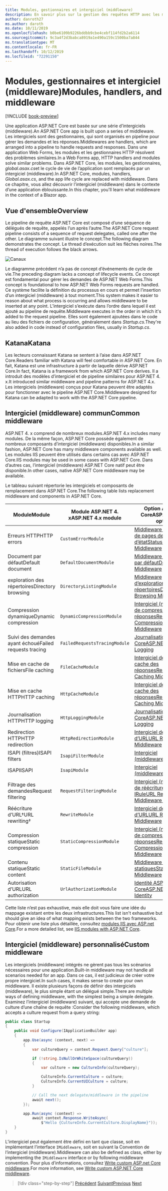 ```yaml
---
title: Modules, gestionnaires et intergiciel (middleware)
description: En savoir plus sur la gestion des requêtes HTTP avec les modules, les gestionnaires et l’intergiciel (middleware).
author: danroth27
ms.author: daroth
ms.date: 10/11/2019
ms.openlocfilehash: b0be6109b9226bddbb9cbe4cebf114fd2b2a6114
ms.sourcegitcommit: 9c3a4f2d3babca8919a1e490a159c1500ba7a844
ms.translationtype: MT
ms.contentlocale: fr-FR
ms.lasthandoff: 10/12/2019
ms.locfileid: "72291150"
---
```

# <a name="modules-handlers-and-middleware"></a><span data-ttu-id="9f881-103">Modules, gestionnaires et intergiciel (middleware)</span><span class="sxs-lookup"><span data-stu-id="9f881-103">Modules, handlers, and middleware</span></span>

[!INCLUDE [book-preview](../../../includes/book-preview.md)]

<span data-ttu-id="9f881-104">Une application ASP.NET Core est basée sur une série d’intergiciels (middleware).</span><span class="sxs-lookup"><span data-stu-id="9f881-104">An ASP.NET Core app is built upon a series of middleware.</span></span> <span data-ttu-id="9f881-105">Les intergiciels sont des gestionnaires, qui sont organisés en pipeline pour gérer les demandes et les réponses.</span><span class="sxs-lookup"><span data-stu-id="9f881-105">Middlewares are handlers, which are arranged into a pipeline to handle requests and responses.</span></span> <span data-ttu-id="9f881-106">Dans une application Web Forms, les modules et les gestionnaires HTTP résolvent des problèmes similaires.</span><span class="sxs-lookup"><span data-stu-id="9f881-106">In a Web Forms app, HTTP handlers and modules solve similar problems.</span></span> <span data-ttu-id="9f881-107">Dans ASP.NET Core, les modules, les gestionnaires, *global.asax.cs*et le cycle de vie de l’application sont remplacés par un intergiciel (middleware).</span><span class="sxs-lookup"><span data-stu-id="9f881-107">In ASP.NET Core, modules, handlers, *Global.asax.cs*, and the app life cycle are replaced with middleware.</span></span> <span data-ttu-id="9f881-108">Dans ce chapitre, vous allez découvrir l’intergiciel (middleware) dans le contexte d’une application éblouissante.</span><span class="sxs-lookup"><span data-stu-id="9f881-108">In this chapter, you'll learn what middleware in the context of a Blazor app.</span></span>

## <a name="overview"></a><span data-ttu-id="9f881-109">Vue d'ensemble</span><span class="sxs-lookup"><span data-stu-id="9f881-109">Overview</span></span>

<span data-ttu-id="9f881-110">Le pipeline de requête ASP.NET Core est composé d’une séquence de délégués de requête, appelés l’un après l’autre.</span><span class="sxs-lookup"><span data-stu-id="9f881-110">The ASP.NET Core request pipeline consists of a sequence of request delegates, called one after the other.</span></span> <span data-ttu-id="9f881-111">Le diagramme suivant illustre le concept.</span><span class="sxs-lookup"><span data-stu-id="9f881-111">The following diagram demonstrates the concept.</span></span> <span data-ttu-id="9f881-112">Le thread d’exécution suit les flèches noires.</span><span class="sxs-lookup"><span data-stu-id="9f881-112">The thread of execution follows the black arrows.</span></span>

![Canaux](media/middleware/request-delegate-pipeline.png)

<span data-ttu-id="9f881-114">Le diagramme précédent n’a pas de concept d’événements de cycle de vie.</span><span class="sxs-lookup"><span data-stu-id="9f881-114">The preceding diagram lacks a concept of lifecycle events.</span></span> <span data-ttu-id="9f881-115">Ce concept est fondamental pour gérer les demandes de ASP.NET Web Forms.</span><span class="sxs-lookup"><span data-stu-id="9f881-115">This concept is foundational to how ASP.NET Web Forms requests are handled.</span></span> <span data-ttu-id="9f881-116">Ce système facilite la définition du processus en cours et permet l’insertion d’un intergiciel (middleware) à tout moment.</span><span class="sxs-lookup"><span data-stu-id="9f881-116">This system makes it easier to reason about what process is occurring and allows middleware to be inserted at any point.</span></span> <span data-ttu-id="9f881-117">L’intergiciel s’exécute dans l’ordre dans lequel il est ajouté au pipeline de requête.</span><span class="sxs-lookup"><span data-stu-id="9f881-117">Middleware executes in the order in which it's added to the request pipeline.</span></span> <span data-ttu-id="9f881-118">Elles sont également ajoutées dans le code au lieu des fichiers de configuration, généralement dans *Startup.cs*.</span><span class="sxs-lookup"><span data-stu-id="9f881-118">They're also added in code instead of configuration files, usually in *Startup.cs*.</span></span>

## <a name="katana"></a><span data-ttu-id="9f881-119">Katana</span><span class="sxs-lookup"><span data-stu-id="9f881-119">Katana</span></span>

<span data-ttu-id="9f881-120">Les lecteurs connaissant Katana se sentent à l’aise dans ASP.NET Core.</span><span class="sxs-lookup"><span data-stu-id="9f881-120">Readers familiar with Katana will feel comfortable in ASP.NET Core.</span></span> <span data-ttu-id="9f881-121">En fait, Katana est une infrastructure à partir de laquelle dérive ASP.NET Core.</span><span class="sxs-lookup"><span data-stu-id="9f881-121">In fact, Katana is a framework from which ASP.NET Core derives.</span></span> <span data-ttu-id="9f881-122">Il a introduit des modèles d’intergiciel et de pipeline similaires pour ASP.NET 4. x.</span><span class="sxs-lookup"><span data-stu-id="9f881-122">It introduced similar middleware and pipeline patterns for ASP.NET 4.x.</span></span> <span data-ttu-id="9f881-123">Les intergiciels (middleware) conçus pour Katana peuvent être adaptés pour fonctionner avec le pipeline ASP.NET Core.</span><span class="sxs-lookup"><span data-stu-id="9f881-123">Middleware designed for Katana can be adapted to work with the ASP.NET Core pipeline.</span></span>

## <a name="common-middleware"></a><span data-ttu-id="9f881-124">Intergiciel (middleware) commun</span><span class="sxs-lookup"><span data-stu-id="9f881-124">Common middleware</span></span>

<span data-ttu-id="9f881-125">ASP.NET 4. x comprend de nombreux modules.</span><span class="sxs-lookup"><span data-stu-id="9f881-125">ASP.NET 4.x includes many modules.</span></span> <span data-ttu-id="9f881-126">De la même façon, ASP.NET Core possède également de nombreux composants d’intergiciel (middleware) disponibles.</span><span class="sxs-lookup"><span data-stu-id="9f881-126">In a similar fashion, ASP.NET Core has many middleware components available as well.</span></span> <span data-ttu-id="9f881-127">Les modules IIS peuvent être utilisés dans certains cas avec ASP.NET Core.</span><span class="sxs-lookup"><span data-stu-id="9f881-127">IIS modules may be used in some cases with ASP.NET Core.</span></span> <span data-ttu-id="9f881-128">Dans d’autres cas, l’intergiciel (middleware) ASP.NET Core natif peut être disponible.</span><span class="sxs-lookup"><span data-stu-id="9f881-128">In other cases, native ASP.NET Core middleware may be available.</span></span>

<span data-ttu-id="9f881-129">Le tableau suivant répertorie les intergiciels et composants de remplacement dans ASP.NET Core.</span><span class="sxs-lookup"><span data-stu-id="9f881-129">The following table lists replacement middleware and components in ASP.NET Core.</span></span>

|<span data-ttu-id="9f881-130">Module</span><span class="sxs-lookup"><span data-stu-id="9f881-130">Module</span></span>                 |<span data-ttu-id="9f881-131">Module ASP.NET 4. x</span><span class="sxs-lookup"><span data-stu-id="9f881-131">ASP.NET 4.x module</span></span>           |<span data-ttu-id="9f881-132">Option ASP.NET Core</span><span class="sxs-lookup"><span data-stu-id="9f881-132">ASP.NET Core option</span></span>|
|-----------------------|-----------------------------|-------------------|
|<span data-ttu-id="9f881-133">Erreurs HTTP</span><span class="sxs-lookup"><span data-stu-id="9f881-133">HTTP errors</span></span>            |`CustomErrorModule`          |[<span data-ttu-id="9f881-134">Middleware (intergiciel) de pages de codes d’état</span><span class="sxs-lookup"><span data-stu-id="9f881-134">Status Code Pages Middleware</span></span>](/aspnet/core/fundamentals/error-handling#usestatuscodepages)|
|<span data-ttu-id="9f881-135">Document par défaut</span><span class="sxs-lookup"><span data-stu-id="9f881-135">Default document</span></span>       |`DefaultDocumentModule`      |[<span data-ttu-id="9f881-136">Middleware de fichiers par défaut</span><span class="sxs-lookup"><span data-stu-id="9f881-136">Default Files Middleware</span></span>](/aspnet/core/fundamentals/static-files#serve-a-default-document)|
|<span data-ttu-id="9f881-137">exploration des répertoires</span><span class="sxs-lookup"><span data-stu-id="9f881-137">Directory browsing</span></span>     |`DirectoryListingModule`     |[<span data-ttu-id="9f881-138">Middleware d’exploration des répertoires</span><span class="sxs-lookup"><span data-stu-id="9f881-138">Directory Browsing Middleware</span></span>](/aspnet/core/fundamentals/static-files#enable-directory-browsing)|
|<span data-ttu-id="9f881-139">Compression dynamique</span><span class="sxs-lookup"><span data-stu-id="9f881-139">Dynamic compression</span></span>    |`DynamicCompressionModule`   |[<span data-ttu-id="9f881-140">Intergiciel (middleware) de compression des réponses</span><span class="sxs-lookup"><span data-stu-id="9f881-140">Response Compression Middleware</span></span>](/aspnet/core/performance/response-compression)|
|<span data-ttu-id="9f881-141">Suivi des demandes ayant échoué</span><span class="sxs-lookup"><span data-stu-id="9f881-141">Failed requests tracing</span></span>|`FailedRequestsTracingModule`|[<span data-ttu-id="9f881-142">Journalisation ASP.NET Core</span><span class="sxs-lookup"><span data-stu-id="9f881-142">ASP.NET Core Logging</span></span>](/aspnet/core/fundamentals/logging/index#tracesource-provider)|
|<span data-ttu-id="9f881-143">Mise en cache de fichiers</span><span class="sxs-lookup"><span data-stu-id="9f881-143">File caching</span></span>           |`FileCacheModule`            |[<span data-ttu-id="9f881-144">Intergiciel de mise en cache des réponses</span><span class="sxs-lookup"><span data-stu-id="9f881-144">Response Caching Middleware</span></span>](/aspnet/core/performance/caching/middleware)|
|<span data-ttu-id="9f881-145">Mise en cache HTTP</span><span class="sxs-lookup"><span data-stu-id="9f881-145">HTTP caching</span></span>           |`HttpCacheModule`            |[<span data-ttu-id="9f881-146">Intergiciel de mise en cache des réponses</span><span class="sxs-lookup"><span data-stu-id="9f881-146">Response Caching Middleware</span></span>](/aspnet/core/performance/caching/middleware)|
|<span data-ttu-id="9f881-147">Journalisation HTTP</span><span class="sxs-lookup"><span data-stu-id="9f881-147">HTTP logging</span></span>           |`HttpLoggingModule`          |[<span data-ttu-id="9f881-148">Journalisation ASP.NET Core</span><span class="sxs-lookup"><span data-stu-id="9f881-148">ASP.NET Core Logging</span></span>](/aspnet/core/fundamentals/logging/index)|
|<span data-ttu-id="9f881-149">Redirection HTTP</span><span class="sxs-lookup"><span data-stu-id="9f881-149">HTTP redirection</span></span>       |`HttpRedirectionModule`      |[<span data-ttu-id="9f881-150">Intergiciel de réécriture d’URL</span><span class="sxs-lookup"><span data-stu-id="9f881-150">URL Rewriting Middleware</span></span>](/aspnet/core/fundamentals/url-rewriting)|
|<span data-ttu-id="9f881-151">ISAPI (filtres)</span><span class="sxs-lookup"><span data-stu-id="9f881-151">ISAPI filters</span></span>          |`IsapiFilterModule`          |[<span data-ttu-id="9f881-152">Intergiciel (middleware)</span><span class="sxs-lookup"><span data-stu-id="9f881-152">Middleware</span></span>](/aspnet/core/fundamentals/middleware/index)|
|<span data-ttu-id="9f881-153">ISAPI</span><span class="sxs-lookup"><span data-stu-id="9f881-153">ISAPI</span></span>                  |`IsapiModule`                |[<span data-ttu-id="9f881-154">Intergiciel (middleware)</span><span class="sxs-lookup"><span data-stu-id="9f881-154">Middleware</span></span>](/aspnet/core/fundamentals/middleware/index)|
|<span data-ttu-id="9f881-155">Filtrage des demandes</span><span class="sxs-lookup"><span data-stu-id="9f881-155">Request filtering</span></span>      |`RequestFilteringModule`     |[<span data-ttu-id="9f881-156">Intergiciel (middleware) de réécriture d’URL IRule</span><span class="sxs-lookup"><span data-stu-id="9f881-156">URL Rewriting Middleware IRule</span></span>](/aspnet/core/fundamentals/url-rewriting#irule-based-rule)|
|<span data-ttu-id="9f881-157">Réécriture d’URL&#8224;</span><span class="sxs-lookup"><span data-stu-id="9f881-157">URL rewriting&#8224;</span></span>   |`RewriteModule`              |[<span data-ttu-id="9f881-158">Intergiciel de réécriture d’URL</span><span class="sxs-lookup"><span data-stu-id="9f881-158">URL Rewriting Middleware</span></span>](/aspnet/core/fundamentals/url-rewriting)|
|<span data-ttu-id="9f881-159">Compression statique</span><span class="sxs-lookup"><span data-stu-id="9f881-159">Static compression</span></span>     |`StaticCompressionModule`    |[<span data-ttu-id="9f881-160">Intergiciel (middleware) de compression des réponses</span><span class="sxs-lookup"><span data-stu-id="9f881-160">Response Compression Middleware</span></span>](/aspnet/core/performance/response-compression)|
|<span data-ttu-id="9f881-161">Contenu statique</span><span class="sxs-lookup"><span data-stu-id="9f881-161">Static content</span></span>         |`StaticFileModule`           |[<span data-ttu-id="9f881-162">Middleware de fichiers statiques</span><span class="sxs-lookup"><span data-stu-id="9f881-162">Static File Middleware</span></span>](/aspnet/core/fundamentals/static-files)|
|<span data-ttu-id="9f881-163">Autorisation d’URL</span><span class="sxs-lookup"><span data-stu-id="9f881-163">URL authorization</span></span>      |`UrlAuthorizationModule`     |[<span data-ttu-id="9f881-164">Identité ASP.NET Core</span><span class="sxs-lookup"><span data-stu-id="9f881-164">ASP.NET Core Identity</span></span>](/aspnet/core/security/authentication/identity)|

<span data-ttu-id="9f881-165">Cette liste n’est pas exhaustive, mais elle doit vous faire une idée du mappage existant entre les deux infrastructures.</span><span class="sxs-lookup"><span data-stu-id="9f881-165">This list isn't exhaustive but should give an idea of what mapping exists between the two frameworks.</span></span> <span data-ttu-id="9f881-166">Pour obtenir une liste plus détaillée, consultez [modules IIS avec ASP.net Core](/aspnet/core/host-and-deploy/iis/modules).</span><span class="sxs-lookup"><span data-stu-id="9f881-166">For a more detailed list, see [IIS modules with ASP.NET Core](/aspnet/core/host-and-deploy/iis/modules).</span></span>

## <a name="custom-middleware"></a><span data-ttu-id="9f881-167">Intergiciel (middleware) personnalisé</span><span class="sxs-lookup"><span data-stu-id="9f881-167">Custom middleware</span></span>

<span data-ttu-id="9f881-168">Les intergiciels (middleware) intégrés ne gèrent pas tous les scénarios nécessaires pour une application.</span><span class="sxs-lookup"><span data-stu-id="9f881-168">Built-in middleware may not handle all scenarios needed for an app.</span></span> <span data-ttu-id="9f881-169">Dans ce cas, il est judicieux de créer votre propre intergiciel.</span><span class="sxs-lookup"><span data-stu-id="9f881-169">In such cases, it makes sense to create your own middleware.</span></span> <span data-ttu-id="9f881-170">Il existe plusieurs façons de définir des intergiciels (middleware), le plus simple étant un délégué simple.</span><span class="sxs-lookup"><span data-stu-id="9f881-170">There are multiple ways of defining middleware, with the simplest being a simple delegate.</span></span> <span data-ttu-id="9f881-171">Examinez l’intergiciel (middleware) suivant, qui accepte une demande de culture d’une chaîne de requête :</span><span class="sxs-lookup"><span data-stu-id="9f881-171">Consider the following middleware, which accepts a culture request from a query string:</span></span>

```csharp
public class Startup
{
    public void Configure(IApplicationBuilder app)
    {
        app.Use(async (context, next) =>
        {
            var cultureQuery = context.Request.Query["culture"];

            if (!string.IsNullOrWhiteSpace(cultureQuery))
            {
                var culture = new CultureInfo(cultureQuery);

                CultureInfo.CurrentCulture = culture;
                CultureInfo.CurrentUICulture = culture;
            }

            // Call the next delegate/middleware in the pipeline
            await next();
        });

        app.Run(async (context) =>
            await context.Response.WriteAsync(
                $"Hello {CultureInfo.CurrentCulture.DisplayName}"));
    }
}
```

<span data-ttu-id="9f881-172">L’intergiciel peut également être défini en tant que classe, soit en implémentant l’interface `IMiddleware`, soit en suivant la Convention de l’intergiciel (middleware).</span><span class="sxs-lookup"><span data-stu-id="9f881-172">Middleware can also be defined as class, either by implementing the `IMiddleware` interface or by following middleware convention.</span></span> <span data-ttu-id="9f881-173">Pour plus d’informations, consultez [Write custom ASP.net Core middleware](/aspnet/core/fundamentals/middleware/write).</span><span class="sxs-lookup"><span data-stu-id="9f881-173">For more information, see [Write custom ASP.NET Core middleware](/aspnet/core/fundamentals/middleware/write).</span></span>

>[!div class="step-by-step"]
><span data-ttu-id="9f881-174">[Précédent](data.md)
>[Suivant](config.md)</span><span class="sxs-lookup"><span data-stu-id="9f881-174">[Previous](data.md)
[Next](config.md)</span></span>
